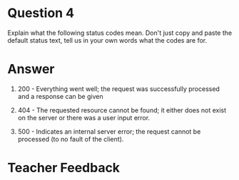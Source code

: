 # Question 4
Explain what the following status codes mean. Don't just copy and paste the default status text, tell us in your own words what the codes are for.

# Answer

1. 200 - Everything went well; the request was successfully processed and a response can be given

2. 404 - The requested resource cannot be found; it either does not exist on the server or there was a user input error.

3. 500 - Indicates an internal server error; the request cannot be processed (to no fault of the client).

# Teacher Feedback